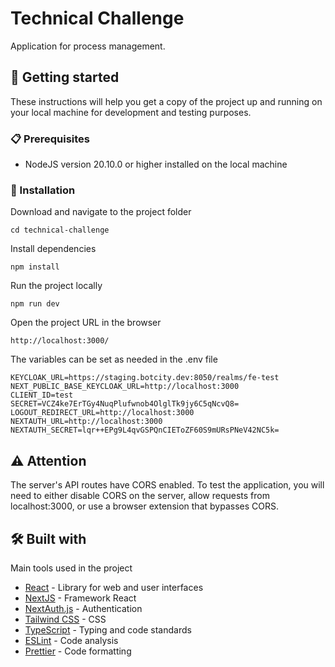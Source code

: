 # Technical Challenge

Application for process management.

## 🚀 Getting started

These instructions will help you get a copy of the project up and running on your local machine for development and testing purposes.

### 📋 Prerequisites

- NodeJS version 20.10.0 or higher installed on the local machine

### 🔧 Installation

Download and navigate to the project folder

```
cd technical-challenge
```

Install dependencies

```
npm install
```

Run the project locally

```
npm run dev
```

Open the project URL in the browser

```
http://localhost:3000/
```

The variables can be set as needed in the .env file

```
KEYCLOAK_URL=https://staging.botcity.dev:8050/realms/fe-test
NEXT_PUBLIC_BASE_KEYCLOAK_URL=http://localhost:3000
CLIENT_ID=test
SECRET=VCZ4ke7ErTGy4NuqPlufwnob4OlglTk9jy6C5qNcvQ8=
LOGOUT_REDIRECT_URL=http://localhost:3000
NEXTAUTH_URL=http://localhost:3000
NEXTAUTH_SECRET=lqr++EPg9L4qvGSPQnCIEToZF60S9mURsPNeV42NC5k=
```

## ⚠️ Attention

The server's API routes have CORS enabled. To test the application, you will need to either disable CORS on the server, allow requests from localhost:3000, or use a browser extension that bypasses CORS.

## 🛠️ Built with

Main tools used in the project

- [React](https://react.dev/) - Library for web and user interfaces
- [NextJS](https://nextjs.org/) - Framework React
- [NextAuth.js](https://next-auth.js.org/) - Authentication
- [Tailwind CSS](https://v3.tailwindcss.com/) - CSS
- [TypeScript](https://www.typescriptlang.org/) - Typing and code standards
- [ESLint](https://eslint.org/) - Code analysis
- [Prettier](https://prettier.io/) - Code formatting
